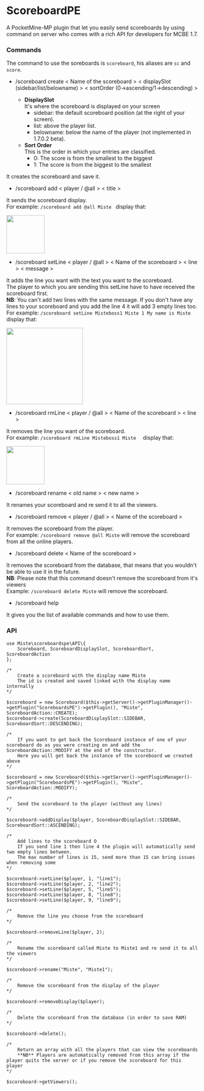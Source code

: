 # ScoreboardPE

A PocketMine-MP plugin that let you easily send scoreboards by using command on server who comes with a rich API for developers for MCBE 1.7.
### Commands

The command to use the soreboards is ``scoreboard``, his aliases are ``sc`` and ``score``.

* /scoreboard create < Name of the scoreboard > < displaySlot (sidebar/list/belowname) > < sortOrder (0->ascending/1->descending) >

  - **DisplaySlot**  
  It's where the scoreboard is displayed on your screen
    - sidebar: the default scoreboard position (at the right of your screen).
    - list: above the player list.
    - belowname: below the name of the player (not implemented in 1.7.0.2 beta).
  - **Sort Order**  
  This is the order in which your entries are classified.
    - 0: The score is from the smallest to the biggest
    - 1: The score is from the biggest to the smallest
    
It creates the scoreboard and save it.  

* /scoreboard add < player / @all > < title >

It sends the scoreboard display.  
For example: ``/scoreboard add @all Miste
`` display that:

<img src="https://github.com/MisteFr/ScoreboardsPE/raw/master/img/exemple1.png" width="100">

* /scoreboard setLine < player / @all > < Name of the scoreboard > < line > < message >

It adds the line you want with the text you want to the scoreboard.  
The player to which you are sending this setLine have to have received the scoreboard first.  
**NB**: You can't add two lines with the same message. If you don't have any lines to your scoreboard and you add the line 4 it will add 3 empty lines too.  
For example: ``/scoreboard setLine Misteboss1 Miste 1 My name is Miste
`` display that:

<img src="https://github.com/MisteFr/ScoreboardsPE/raw/master/img/exemple2.png" width="200">  

* /scoreboard rmLine < player / @all > < Name of the scoreboard > < line >

It removes the line you want of the scoreboard.  
For example: ``/scoreboard rmLine Misteboss1 Miste 
`` display that:

<img src="https://github.com/MisteFr/ScoreboardsPE/raw/master/img/exemple1.png" width="100">

* /scoreboard rename < old name > < new name >

It renames your scoreboard and re send it to all the viewers.

* /scoreboard remove < player / @all > < Name of the scoreboard >

It removes the scoreboard from the player.  
For example: ``/scoreboard remove @all Miste`` will remove the scoreboard from all the online players.    

* /scoreboard delete < Name of the scoreboard >

It removes the scoreboard from the database, that means that you wouldn't be able to use it in the future.  
**NB**: Please note that this command doesn't remove the scoreboard from it's viewers  
Example: ``/scoreboard delete Miste`` will remove the scoreboard.

* /scoreboard help

It gives you the list of available commands and how to use them.

### API
```
use Miste\scoreboardspe\API\{
	Scoreboard, ScoreboardDisplaySlot, ScoreboardSort, ScoreboardAction
};

/*
    Create a scoreboard with the display name Miste
    The id is created and saved linked with the display name internally
*/    

$scoreboard = new Scoreboard($this->getServer()->getPluginManager()->getPlugin("ScoreboardsPE")->getPlugin(), "Miste", ScoreboardAction::CREATE);
$scoreboard->create(ScoreboardDisplaySlot::SIDEBAR, ScoreboardSort::DESCENDING);

/*
    If you want to get back the Scoreboard instance of one of your scoreboard do as you were creating on and add the ScoreboardAction::MODIFY at the end of the constructor.
    Here you will get back the instance of the scoreboard we created above
*/

$scoreboard = new Scoreboard($this->getServer()->getPluginManager()->getPlugin("ScoreboardsPE")->getPlugin(), "Miste", ScoreboardAction::MODIFY);

/*
    Send the scoreboard to the player (without any lines)
*/

$scoreboard->addDisplay($player, ScoreboardDisplaySlot::SIDEBAR, ScoreboardSort::ASCENDING);

/*
    Add lines to the scoreboard O
    If you send line 1 then line 4 the plugin will automatically send two empty lines between.
    The max number of lines is 15, send more than 15 can bring issues when removing some
*/

$scoreboard->setLine($player, 1, "line1");
$scoreboard->setLine($player, 2, "line2");
$scoreboard->setLine($player, 5, "line5");
$scoreboard->setLine($player, 8, "line8");
$scoreboard->setLine($player, 9, "line9");

/*
    Remove the line you choose from the scoreboard
*/

$scoreboard->removeLine($player, 2);

/*
    Rename the scoreboard called Miste to Miste1 and re send it to all the viewers
*/
    
$scoreboard->rename("Miste", "Miste1");

/*
    Remove the scoreboard from the display of the player
*/

$scoreboard->removeDisplay($player);

/*
    Delete the scoreboard from the database (in order to save RAM)
*/

$scoreboard->delete();

/*
    Return an array with all the players that can view the scoreboards
    **NB** Players are automatically removed from this array if the player quits the server or if you remove the scoreboard for this player
*/

$scoreboard->getViewers();


```
